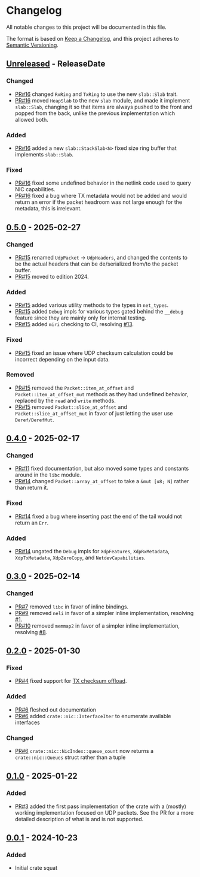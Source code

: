 <!-- markdownlint-disable blanks-around-headings blanks-around-lists no-duplicate-heading -->

# Changelog
All notable changes to this project will be documented in this file.

The format is based on [Keep a Changelog](https://keepachangelog.com/en/1.0.0/),
and this project adheres to [Semantic Versioning](https://semver.org/spec/v2.0.0.html).

<!-- next-header -->
## [Unreleased] - ReleaseDate
### Changed
- [PR#16](https://github.com/Jake-Shadle/xdp/pull/16) changed `RxRing` and `TxRing` to use the new `slab::Slab` trait.
- [PR#16](https://github.com/Jake-Shadle/xdp/pull/16) moved `HeapSlab` to the new `slab` module, and made it implement `slab::Slab`, changing it so that items are always pushed to the front and popped from the back, unlike the previous implementation which allowed both.

### Added
- [PR#16](https://github.com/Jake-Shadle/xdp/pull/16) added a new `slab::StackSlab<N>` fixed size ring buffer that implements `slab::Slab`.

### Fixed
- [PR#16](https://github.com/Jake-Shadle/xdp/pull/16) fixed some undefined behavior in the netlink code used to query NIC capabilities.
- [PR#16](https://github.com/Jake-Shadle/xdp/pull/16) fixed a bug where TX metadata would not be added and would return an error if the packet headroom was not large enough for the metadata, this is irrelevant.

## [0.5.0] - 2025-02-27
### Changed
- [PR#15](https://github.com/Jake-Shadle/xdp/pull/15) renamed `UdpPacket` -> `UdpHeaders`, and changed the contents to be the actual headers that can be de/serialized from/to the packet buffer.
- [PR#15](https://github.com/Jake-Shadle/xdp/pull/15) moved to edition 2024.

### Added
- [PR#15](https://github.com/Jake-Shadle/xdp/pull/15) added various utility methods to the types in `net_types`.
- [PR#15](https://github.com/Jake-Shadle/xdp/pull/15) added `Debug` impls for various types gated behind the `__debug` feature since they are mainly only for internal testing.
- [PR#15](https://github.com/Jake-Shadle/xdp/pull/15) added `miri` checking to CI, resolving [#13](https://github.com/Jake-Shadle/xdp/issues/13).

### Fixed
- [PR#15](https://github.com/Jake-Shadle/xdp/pull/15) fixed an issue where UDP checksum calculation could be incorrect depending on the input data.

### Removed
- [PR#15](https://github.com/Jake-Shadle/xdp/pull/15) removed the `Packet::item_at_offset` and `Packet::item_at_offset_mut` methods as they had undefined behavior, replaced by the `read` and `write` methods.
- [PR#15](https://github.com/Jake-Shadle/xdp/pull/15) removed `Packet::slice_at_offset` and `Packet::slice_at_offset_mut` in favor of just letting the user use `Deref/DerefMut`.

## [0.4.0] - 2025-02-17
### Changed
- [PR#11](https://github.com/Jake-Shadle/xdp/pull/11) fixed documentation, but also moved some types and constants around in the `libc` module.
- [PR#14](https://github.com/Jake-Shadle/xdp/pull/14) changed `Packet::array_at_offset` to take a `&mut [u8; N]` rather than return it.

### Fixed
- [PR#14](https://github.com/Jake-Shadle/xdp/pull/14) fixed a bug where inserting past the end of the tail would not return an `Err`.

### Added
- [PR#14](https://github.com/Jake-Shadle/xdp/pull/14) ungated the `Debug` impls for `XdpFeatures`, `XdpRxMetadata`, `XdpTxMetadata`, `XdpZeroCopy`, and `NetdevCapabilities`.

## [0.3.0] - 2025-02-14
### Changed
- [PR#7](https://github.com/Jake-Shadle/xdp/pull/7) removed `libc` in favor of inline bindings.
- [PR#9](https://github.com/Jake-Shadle/xdp/pull/9) removed `neli` in favor of a simpler inline implementation, resolving [#1](https://github.com/Jake-Shadle/xdp/issues/1).
- [PR#10](https://github.com/Jake-Shadle/xdp/pull/10) removed `memmap2` in favor of a simpler inline implementation, resolving [#8](https://github.com/Jake-Shadle/xdp/issues/8).

## [0.2.0] - 2025-01-30
### Fixed
- [PR#4](https://github.com/Jake-Shadle/xdp/pull/4) fixed support for [TX checksum offload](https://docs.kernel.org/networking/xsk-tx-metadata.html).

### Added
- [PR#6](https://github.com/Jake-Shadle/xdp/pull/6) fleshed out documentation
- [PR#6](https://github.com/Jake-Shadle/xdp/pull/6) added `crate::nic::InterfaceIter` to enumerate available interfaces

### Changed
- [PR#6](https://github.com/Jake-Shadle/xdp/pull/6) `crate::nic::NicIndex::queue_count` now returns a `crate::nic::Queues` struct rather than a tuple

## [0.1.0] - 2025-01-22
### Added
- [PR#3](https://github.com/Jake-Shadle/xdp/pull/3) added the first pass implementation of the crate with a (mostly) working implementation focused on UDP packets. See the PR for a more detailed description of what is and is not supported.

## [0.0.1] - 2024-10-23
### Added
- Initial crate squat

<!-- next-url -->
[Unreleased]: https://github.com/Jake-Shadle/xdp/compare/0.5.0...HEAD
[0.5.0]: https://github.com/Jake-Shadle/xdp/compare/0.4.0...0.5.0
[0.4.0]: https://github.com/Jake-Shadle/xdp/compare/0.3.0...0.4.0
[0.3.0]: https://github.com/Jake-Shadle/xdp/compare/0.2.0...0.3.0
[0.2.0]: https://github.com/Jake-Shadle/xdp/compare/0.1.0...0.2.0
[0.1.0]: https://github.com/Jake-Shadle/xdp/compare/0.0.1...0.1.0
[0.0.1]: https://github.com/Jake-Shadle/xdp/releases/tag/0.0.1
